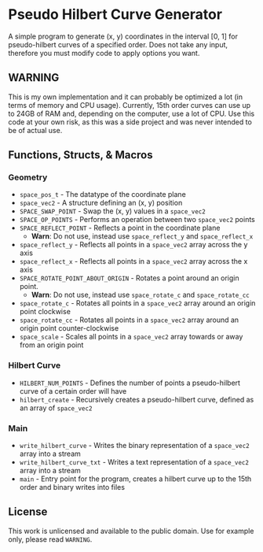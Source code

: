 # Pseudo Hilbert Curve Generator

A simple program to generate (x, y) coordinates in the interval [0, 1] for pseudo-hilbert curves of a specified order.
Does not take any input, therefore you must modify code to apply options you want.

## WARNING

This is my own implementation and it can probably be optimized a lot (in terms of memory and CPU usage).
Currently, 15th order curves can use up to 24GB of RAM and, depending on the computer, use a lot of CPU.
Use this code at your own risk, as this was a side project and was never intended to be of actual use.

## Functions, Structs, & Macros

### Geometry

- `space_pos_t` - The datatype of the coordinate plane
- `space_vec2` - A structure defining an (x, y) position
- `SPACE_SWAP_POINT` - Swap the (x, y) values in a `space_vec2`
- `SPACE_OP_POINTS` - Performs an operation between two `space_vec2` points
- `SPACE_REFLECT_POINT` - Reflects a point in the coordinate plane
    - **Warn**: Do not use, instead use `space_reflect_y` and `space_reflect_x`
- `space_reflect_y` - Reflects all points in a `space_vec2` array across the y axis
- `space_reflect_x` - Reflects all points in a `space_vec2` array across the x axis
- `SPACE_ROTATE_POINT_ABOUT_ORIGIN` - Rotates a point around an origin point.
    - **Warn**: Do not use, instead use `space_rotate_c` and `space_rotate_cc`
- `space_rotate_c` - Rotates all points in a `space_vec2` array around an origin point clockwise
- `space_rotate_cc` - Rotates all points in a `space_vec2` array around an origin point counter-clockwise
- `space_scale` - Scales all points in a `space_vec2` array towards or away from an origin point

### Hilbert Curve

- `HILBERT_NUM_POINTS` - Defines the number of points a pseudo-hilbert curve of a certain order will have
- `hilbert_create` - Recursively creates a pseudo-hilbert curve, defined as an array of `space_vec2`

### Main

- `write_hilbert_curve` - Writes the binary representation of a `space_vec2` array into a stream
- `write_hilbert_curve_txt` - Writes a text representation of a `space_vec2` array into a stream
- `main` - Entry point for the program, creates a hilbert curve up to the 15th order and binary writes into files

## License

This work is unlicensed and available to the public domain. Use for example only, please read `WARNING`.

